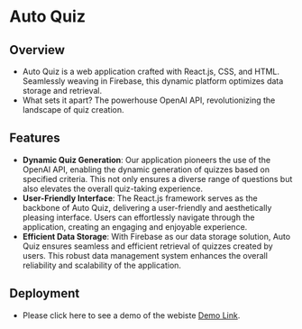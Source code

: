 # Auto Quiz

## Overview
- Auto Quiz is a web application crafted with React.js, CSS, and HTML. Seamlessly weaving in Firebase, this dynamic platform optimizes data storage and retrieval. 
- What sets it apart? The powerhouse OpenAI API, revolutionizing the landscape of quiz creation. 

## Features
- **Dynamic Quiz Generation**: Our application pioneers the use of the OpenAI API, enabling the dynamic generation of quizzes based on specified criteria. This not only ensures a diverse range of questions but also elevates the overall quiz-taking experience.
- **User-Friendly Interface**: The React.js framework serves as the backbone of Auto Quiz, delivering a user-friendly and aesthetically pleasing interface. Users can effortlessly navigate through the application, creating an engaging and enjoyable experience.
- **Efficient Data Storage**: With Firebase as our data storage solution, Auto Quiz ensures seamless and efficient retrieval of quizzes created by users. This robust data management system enhances the overall reliability and scalability of the application.

## Deployment
- Please click here to see a demo of the webiste [Demo Link](https://auto-quiz-eba1c.web.app/).
